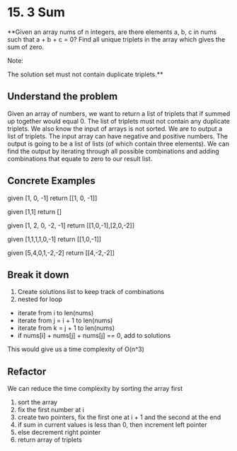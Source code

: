 # 15. 3 Sum #

**Given an array nums of n integers, are there elements a, b, c in nums such that a + b + c = 0? Find all unique triplets in the array which gives the sum of zero.

Note:

The solution set must not contain duplicate triplets.**

## Understand the problem ##

Given an array of numbers, we want to return a list of triplets that if summed up together would equal 0. The list of triplets must not contain any duplicate triplets. We also know the input of arrays is not sorted. We are to output a list of triplets. The input array can have negative and positive numbers. The output is going to be a list of lists (of which contain three elements). We can find the output by iterating through all possible combinations and adding combinations that equate to zero to our result list.

## Concrete Examples ##

given [1, 0, -1]
return [[1, 0, -1]]

given [1,1]
return []

given [1, 2, 0, -2, -1]
return [[1,0,-1],[2,0,-2]]

given [1,1,1,1,0,-1]
return [[1,0,-1]]

given [5,4,0,1,-2,-2]
return [[4,-2,-2]]

## Break it down ##

1. Create solutions list to keep track of combinations
2. nested for loop
  - iterate from i to len(nums)
  - iterate from j = i + 1 to len(nums)
  - iterate from k = j + 1 to len(nums)
  - if nums[i] + nums[j] + nums[j] == 0, add to solutions

This would give us a time complexity of O(n^3)

## Refactor ##

We can reduce the time complexity by sorting the array first

1. sort the array
2. fix the first number at i
3. create two pointers, fix the first one at i + 1 and the second at the end
4. if sum in current values is less than 0, then increment left pointer
5. else decrement right pointer
6. return array of triplets
